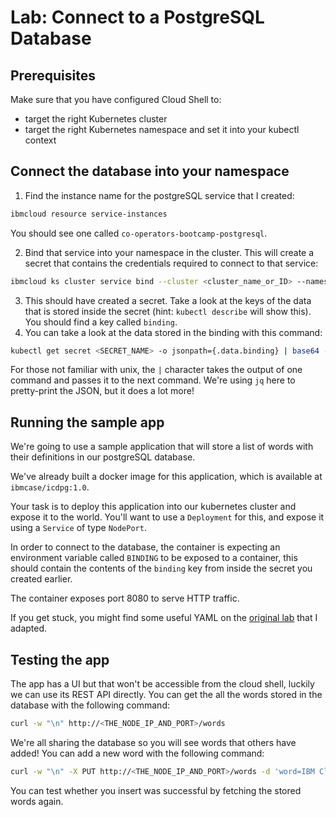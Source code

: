 # Lab: Connect to a PostgreSQL Database

## Prerequisites

Make sure that you have configured Cloud Shell to:

- target the right Kubernetes cluster
- target the right Kubernetes namespace and set it into your kubectl context

## Connect the database into your namespace

1. Find the instance name for the postgreSQL service that I created:

```sh
ibmcloud resource service-instances
```

You should see one called `co-operators-bootcamp-postgresql`.

2. Bind that service into your namespace in the cluster. This will create a secret that contains the credentials required to connect to that service:

```sh
ibmcloud ks cluster service bind --cluster <cluster_name_or_ID> --namespace <your_namespace> --service <service_instance_name>
```

3. This should have created a secret. Take a look at the keys of the data that is stored inside the secret (hint: `kubectl describe` will show this). You should find a key called `binding`.
4. You can take a look at the data stored in the binding with this command:

```sh
kubectl get secret <SECRET_NAME> -o jsonpath={.data.binding} | base64 -d | jq
```

For those not familiar with unix, the `|` character takes the output of one command and passes it to the next command. We're using `jq` here to pretty-print the JSON, but it does a lot more!

## Running the sample app

We're going to use a sample application that will store a list of words with their definitions in our postgreSQL database.

We've already built a docker image for this application, which is available at `ibmcase/icdpg:1.0`.

Your task is to deploy this application into our kubernetes cluster and expose it to the world. You'll want to use a `Deployment` for this, and expose it using a `Service` of type `NodePort`.

In order to connect to the database, the container is expecting an environment variable called `BINDING` to be exposed to a container, this should contain the contents of the `binding` key from inside the secret you created earlier.

The container exposes port 8080 to serve HTTP traffic.

If you get stuck, you might find some useful YAML on the [original lab](https://cloudnative101.dev/electives/data-services/activities/labs/lab1/) that I adapted.

## Testing the app

The app has a UI but that won't be accessible from the cloud shell, luckily we can use its REST API directly. You can get the all the words stored in the database with the following command:

```sh
curl -w "\n" http://<THE_NODE_IP_AND_PORT>/words
```

We're all sharing the database so you will see words that others have added! You can add a new word with the following command:

```sh
curl -w "\n" -X PUT http://<THE_NODE_IP_AND_PORT>/words -d 'word=IBM Cloud' -d 'definition=is awesome'
```

You can test whether you insert was successful by fetching the stored words again.